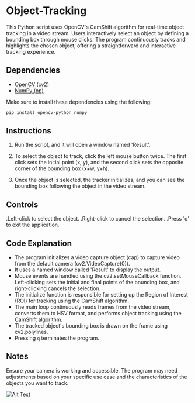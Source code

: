 # Object-Tracking
This Python script uses OpenCV's CamShift algorithm for real-time object tracking in a video stream. Users interactively select an object by defining a bounding box through mouse clicks. The program continuously tracks and highlights the chosen object, offering a straightforward and interactive tracking experience.

## Dependencies
- [OpenCV (cv2)](https://opencv.org/)
- [NumPy (np)](https://numpy.org/)

Make sure to install these dependencies using the following:
```bash
pip install opencv-python numpy
```

## Instructions

1. Run the script, and it will open a window named 'Result'.

2. To select the object to track, click the left mouse button twice. The first click sets the initial point (x, y), and the second  click sets the opposite corner of the bounding box (x+w, y+h).

3. Once the object is selected, the tracker initializes, and you can see the bounding box following the object in the video stream.



## Controls

.Left-click to select the object.
.Right-click to cancel the selection.
.Press 'q' to exit the application.


## Code Explanation

* The program initializes a video capture object (cap) to capture video     from the default camera (cv2.VideoCapture(0)).
* It uses a named window called 'Result' to display the output.
* Mouse events are handled using the cv2.setMouseCallback function. Left-clicking sets the initial and final points of the bounding box, and right-clicking cancels the selection.
* The initialize function is responsible for setting up the Region of Interest (ROI) for tracking using the CamShift algorithm.
* The main loop continuously reads frames from the video stream, converts them to HSV format, and performs object tracking using    the CamShift algorithm.
* The tracked object's bounding box is drawn on the frame using cv2.polylines.
* Pressing `q` terminates the program.


## Notes

Ensure your camera is working and accessible.
The program may need adjustments based on your specific use case and the characteristics of the objects you want to track.

![Alt Text](https://imgur.com/IKVnYWK)
